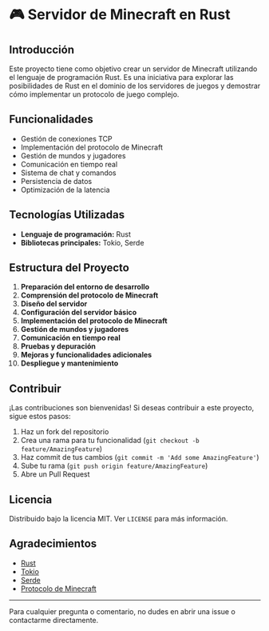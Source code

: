 # 🎮 Servidor de Minecraft en Rust

## Introducción

Este proyecto tiene como objetivo crear un servidor de Minecraft utilizando el lenguaje de programación Rust. Es una iniciativa para explorar las posibilidades de Rust en el dominio de los servidores de juegos y demostrar cómo implementar un protocolo de juego complejo.

## Funcionalidades

- Gestión de conexiones TCP
- Implementación del protocolo de Minecraft
- Gestión de mundos y jugadores
- Comunicación en tiempo real
- Sistema de chat y comandos
- Persistencia de datos
- Optimización de la latencia

## Tecnologías Utilizadas

- **Lenguaje de programación:** Rust
- **Bibliotecas principales:** Tokio, Serde

## Estructura del Proyecto

1. **Preparación del entorno de desarrollo**
2. **Comprensión del protocolo de Minecraft**
3. **Diseño del servidor**
4. **Configuración del servidor básico**
5. **Implementación del protocolo de Minecraft**
6. **Gestión de mundos y jugadores**
7. **Comunicación en tiempo real**
8. **Pruebas y depuración**
9. **Mejoras y funcionalidades adicionales**
10. **Despliegue y mantenimiento**

## Contribuir

¡Las contribuciones son bienvenidas! Si deseas contribuir a este proyecto, sigue estos pasos:

1. Haz un fork del repositorio
2. Crea una rama para tu funcionalidad (`git checkout -b feature/AmazingFeature`)
3. Haz commit de tus cambios (`git commit -m 'Add some AmazingFeature'`)
4. Sube tu rama (`git push origin feature/AmazingFeature`)
5. Abre un Pull Request

## Licencia

Distribuido bajo la licencia MIT. Ver `LICENSE` para más información.

## Agradecimientos

- [Rust](https://www.rust-lang.org/)
- [Tokio](https://tokio.rs/)
- [Serde](https://serde.rs/)
- [Protocolo de Minecraft](https://wiki.vg/Protocol)

---

Para cualquier pregunta o comentario, no dudes en abrir una issue o contactarme directamente.
